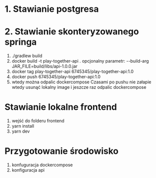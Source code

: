 # 1. Stawianie postgresa
# 2. Stawianie skonteryzowanego springa
1. ./gradlew build
2. docker build -t play-together-api .
   opcjonalny parametr: --build-arg JAR_FILE=build/libs/api-1.0.0.jar
3. docker tag play-together-api 6745345/play-together-api:1.0
4. docker push 6745345/play-together-api:1.0
5. wtedy można odpalic dockercompose
Czasami po pushu nie załapie wtedy usunąć lokalny image i jeszcze raz odpalic dockercompose

# Stawianie lokalne frontend
1. wejść do folderu frontend
2. yarn install
3. yarn dev

# Przygotowanie środowisko
1. konfuguracja dockercompose
2. konfiguracja api
